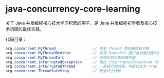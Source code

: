 # java-concurrency-core-learning
关于 Java 并发编程核心技术学习积累的例子，是 Java 并发编程初学者及核心技术巩固的最佳实践。

代码目录：

```java
org.concurrent.MyThread                 // 继承 Thread 类创建线程对象
org.concurrent.MyThreadBrother          // 实现 Runnable 接口类创建线程对象
org.concurrent.MyThreadInfo             // 线程实例对象的属性值
org.concurrent.InterruptedException     // 抛出 InterruptedException 的线程，中断状态被重置为默认状态 false
org.concurrent.InterruptedThread        // 一直运行的线程，中断状态为 true
org.concurrent.ThreadSafeStop           // 安全终止线程
```
